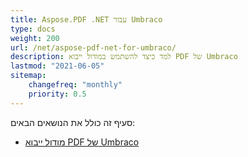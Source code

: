 ```yaml
---
title: Aspose.PDF .NET עבור Umbraco
type: docs
weight: 200
url: /net/aspose-pdf-net-for-umbraco/
description: למד כיצד להשתמש במודול ייבוא PDF של Umbraco
lastmod: "2021-06-05"
sitemap:
    changefreq: "monthly"
    priority: 0.5
---
```


סעיף זה כולל את הנושאים הבאים:

- [מודול ייבוא PDF של Umbraco](/pdf/net/umbraco-pdf-import-module/)
